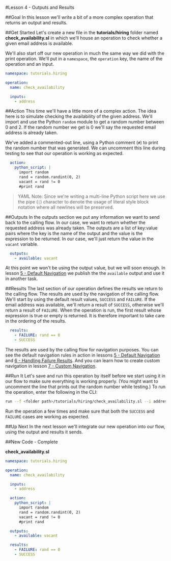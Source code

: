 #Lesson 4 - Outputs and Results

##Goal
In this lesson we'll write a bit of a more complex operation that returns an output and results.

##Get Started
Let's create a new file in the **tutorials/hiring** folder named **check\_availability.sl** in which we'll house an operation to check whether a given email address is available.

We'll also start off our new operation in much the same way we did with the print operation. We'll put in a `namespace`, the `operation` key, the name of the operation and an input.

```yaml
namespace: tutorials.hiring

operation:
  name: check_availability

  inputs:
    - address
```

##Action
This time we'll have a little more of a complex action. The idea here is to simulate checking the availability of the given address. We'll import and use the Python `random` module to get a random number between 0 and 2. If the random number we get is 0 we'll say the requested email address is already taken.

We've added a commented-out line, using a Python comment (`#`) to print the random number that was generated. We can uncomment this line during testing to see that our operation is working as expected.

```yaml
  action:
    python_script: |
      import random
      rand = random.randint(0, 2)
      vacant = rand != 0
      #print rand
```

>YAML Note: Since we're writing a multi-line Python script here we use the pipe (`|`) character to denote the usage of literal style block notation where all newlines will be preserved.

##Outputs
In the outputs section we put any information we want to send back to the calling flow. In our case, we want to return whether the requested address was already taken. The outputs are a list of key:value pairs where the key is the name of the output and the value is the expression to be returned. In our case, we'll just return the value in the `vacant` variable.

```yaml
  outputs:
    - available: vacant
``` 
At this point we won't be using the output value, but we will soon enough. In lesson [5 - Default Navigation](05_lesson.md) we publish the the `available` output and use it in another task.

##Results
The last section of our operation defines the results we return to the calling flow. The results are used by the navigation of the calling flow. We'll start by using the default result values, `SUCCESS` and `FAILURE`. If the email address was available, we'll return a result of `SUCCESS`, otherwise we'll return a result of `FAILURE`. When the operation is run, the first result whose expression is true or empty is returned. It is therefore important to take care in the ordering of the results.

```yaml
  results:
    - FAILURE: rand == 0
    - SUCCESS
```

The results are used by the calling flow for navigation purposes. You can see the default navigation rules in action in lessons [5 - Default Navigation](05_lesson.md) and [6 - Handling Failure Results](06_lesson.md). And you can learn how to create custom navigation in lesson [7 - Custom Navigation](07_lesson.md).

##Run It
Let's save and run this operation by itself before we start using it in our flow to make sure everything is working properly. (You might want to uncomment the line that prints out the random number while testing.) To run the operation, enter the following in the CLI:

```bash
run --f <folder path>/tutorials/hiring/check_availability.sl --i address=john.doe@somecompany.com
``` 

Run the operation a few times and make sure that both the `SUCCESS` and `FAILURE` cases are working as expected. 

##Up Next
In the next lesson we'll integrate our new operation into our flow, using the output and results it sends.

##New Code - Complete

**check\_availability.sl**
```yaml
namespace: tutorials.hiring

operation:
  name: check_availability

  inputs:
    - address

  action:
    python_script: |
      import random
      rand = random.randint(0, 2)
      vacant = rand != 0
      #print rand

  outputs:
    - available: vacant

  results:
    - FAILURE: rand == 0
    - SUCCESS
```
